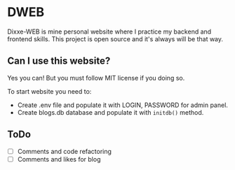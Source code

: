 # DWEB
Dixxe-WEB is mine personal website where I practice my backend and frontend skills.
This project is open source and it's always will be that way.

## Can I use this website?
Yes you can! But you must follow MIT license if you doing so. 

To start website you need to:
- Create .env file and populate it with LOGIN, PASSWORD for admin panel.
- Create blogs.db database and populate it with `initdb()` method.

## ToDo
- [ ] Comments and code refactoring
- [ ] Comments and likes for blog 